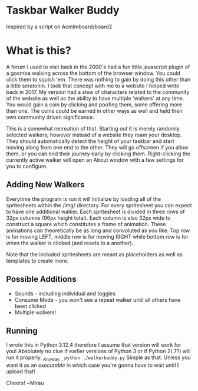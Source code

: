 # Taskbar Walker Buddy
Inspired by a script on Acmlmboard/board2

# What is this?
A forum I used to visit back in the 2000's had a fun little javascript plugin of a goomba walking across the bottom of the browser window. You could click them to squish 'em. There was nothing to gain by doing this other than a little seratonin. I took that concept with me to a website I helped write back in 2017. My version had a slew of characters related to the community of the website as well as the ability to have multiple 'walkers' at any time. You would gain a coin by clicking and poofing them, some offering more than one. The coins could be earned in other ways as well and held their own community driven significance.

This is a somewhat recreation of that. Starting out it is merely randomly selected walkers; however instead of a website they roam your desktop. They should automatically detect the height of your taskbar and start moving along from one end to the other. They will go offscreen if you allow them, or you can end their journey early by clicking them. Right-clicking the currently active walker will open an About window with a few settings for you to configure.

## Adding New Walkers
Everytime the program is run it will initialize by loading all of the spritesheets within the /img/ directory. For every spritesheet you can expect to have one additional walker. Each spritesheet is divided in three rows of 32px columns (96px height total). Each column is also 32px wide to construct a square which constitutes a frame of animation. These animations can theoretically be as long and convoluted as you like. Top row is for moving LEFT, middle row is for moving RIGHT while bottom row is for when the walker is clicked (and resets to a another).

Note that the included spritesheets are meant as placeholders as well as templates to create more.


## Possible Additions
* Sounds - including individual and toggles
* Consume Mode - you won't see a repeat walker until all others have been clicked
* Multiple walkers!

## Running
I wrote this in Python 3.12.4 therefore I assume that version will work for you! Absolutely no clue if earlier versions of Python 3 or if Python 2(.7?) will run it properly.
<sub>Anyway...</sub>
`python ./walkerbuddy.py`
Simple as that. Unless you want it as an _executable_ in which case you're gonna have to wait until I upload that!

Cheers!
~Mirau
